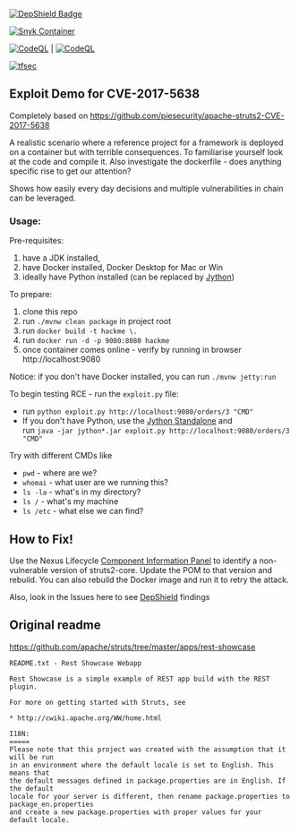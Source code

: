 [![DepShield Badge](https://depshield.sonatype.org/badges/sonatype-nexus-community/struts2-rce/depshield.svg)](https://depshield.github.io)

[![Snyk Container](https://github.com/sealmindset/struts2rce/actions/workflows/snyk-container.yml/badge.svg)](https://github.com/sn-ravance/struts2-rce/actions/workflows/snyk-container.yml)

[![CodeQL](https://github.com/sn-ravance/struts2rce/actions/workflows/codeql.yml/badge.svg)](https://github.com/sn-ravance/struts2-rce/actions/workflows/codeql.yml) | [![CodeQL](https://github.com/sn-ravance/struts2-rce/actions/workflows/codeql-analysis.yml/badge.svg)](https://github.com/sn-ravance/struts2rce/actions/workflows/codeql-analysis.yml)

[![tfsec](https://github.com/sn-ravance/struts2-rce/actions/workflows/tfsec.yml/badge.svg)](https://github.com/sn-ravance/struts2-rce/actions/workflows/tfsec.yml)

## Exploit Demo for CVE-2017-5638

Completely based on https://github.com/piesecurity/apache-struts2-CVE-2017-5638

A realistic scenario where a reference project for a framework is deployed on a container but with terrible consequences. To familiarise yourself look at the code and compile it. Also investigate the dockerfile - does anything specific rise to get our attention?

Shows how easily every day decisions and multiple vulnerabilities in chain can be leveraged.

### Usage:
Pre-requisites:
1. have a JDK installed,
1. have Docker installed, Docker Desktop for Mac or Win
1. ideally have Python installed (can be replaced by [Jython](https://www.jython.org/))

To prepare:
1. clone this repo
1. run `./mvnw clean package` in project root
1. run `docker build -t hackme \.`
1. run `docker run -d -p 9080:8080 hackme`
1. once container comes online - verify by running in browser http://localhost:9080

Notice: if you don't have Docker installed, you can run `./mvnw jetty:run`

To begin testing RCE - run the `exploit.py` file:
* run `python exploit.py http://localhost:9080/orders/3 "CMD"`
* If you don't have Python, use the [Jython Standalone](https://www.jython.org/downloads.html) and\
  run `java -jar jython*.jar exploit.py http://localhost:9080/orders/3 "CMD"`

Try with different CMDs like
* `pwd` - where are we?
* `whomai` - what user are we running this?
* `ls -la` - what's in my directory?
* `ls /` - what's my machine
* `ls /etc` - what else we can find?

## How to Fix!
Use the Nexus Lifecycle [Component Information Panel](https://help.sonatype.com/iqserver/reporting/application-composition-report/resolving-security-issues) to identify a non-vulnerable version of struts2-core. 
Update the POM to that version and rebuild. You can also rebuild the Docker image and run it to retry the attack.

Also, look in the Issues here to see [DepShield](https://www.sonatype.com/depshield) findings


## Original readme

https://github.com/apache/struts/tree/master/apps/rest-showcase

```
README.txt - Rest Showcase Webapp

Rest Showcase is a simple example of REST app build with the REST plugin.

For more on getting started with Struts, see 

* http://cwiki.apache.org/WW/home.html

I18N:
=====
Please note that this project was created with the assumption that it will be run
in an environment where the default locale is set to English. This means that
the default messages defined in package.properties are in English. If the default
locale for your server is different, then rename package.properties to package_en.properties
and create a new package.properties with proper values for your default locale.
```
